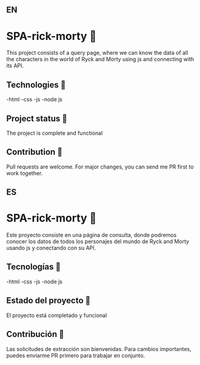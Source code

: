 ## EN
# SPA-rick-morty 🧱

This project consists of a query page, where we can know the data of all the characters in the world of Ryck and Morty using js and connecting with its API.

## Technologies 🔨

-html
-css
-js
-node js

## Project status 🚩

The project is complete and functional

## Contribution 👊
Pull requests are welcome. For major changes, you can send me PR first to work together.

## ES
# SPA-rick-morty 🧱

Este proyecto consiste en una página de consulta, donde podremos conocer los datos de todos los personajes del mundo de Ryck and Morty usando js y conectando con su API.

## Tecnologías 🔨

-html
-css
-js
-node js

## Estado del proyecto 🚩

El proyecto está completado y funcional

## Contribución 👊
Las solicitudes de extracción son bienvenidas. Para cambios importantes, puedes enviarme PR primero para trabajar en conjunto.

